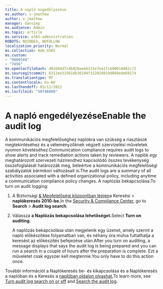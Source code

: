 ```yaml
---
title: A napló engedélyezése
ms.author: v-jmathew
author: v-jmathew
manager: dansimp
ms.audience: Admin
ms.topic: article
ms.service: o365-administration
ROBOTS: NOINDEX, NOFOLLOW
localization_priority: Normal
ms.collection: Adm_O365
ms.custom:
- "9000549"
- "7456"
ms.openlocfilehash: d92d44d7c4b926eebb231e7ea1fcb90010482c72
ms.sourcegitcommit: 6312ee31561db36104f32282d019d069ede69174
ms.translationtype: MT
ms.contentlocale: hu-HU
ms.lasthandoff: 03/11/2021
ms.locfileid: "50746008"
---
```

# <a name="enable-the-audit-log"></a><span data-ttu-id="b21cd-102">A napló engedélyezése</span><span class="sxs-lookup"><span data-stu-id="b21cd-102">Enable the audit log</span></span>

<span data-ttu-id="b21cd-103">A kommunikációs megfelelőséghez naplókra van szükség a riasztások megtekintéséhez és a véleményzőknek végzett szervizelési műveletek nyomon követéséhez.</span><span class="sxs-lookup"><span data-stu-id="b21cd-103">Communication compliance requires audit logs to show alerts and track remediation actions taken by reviewers.</span></span> <span data-ttu-id="b21cd-104">A naplók egy meghatározott szervezeti házirendhez kapcsolódó összes tevékenység összefoglalását határozzák meg, beleértve a kommunikációs megfelelőségi szabályzatok bármikori változásait is.</span><span class="sxs-lookup"><span data-stu-id="b21cd-104">The audit logs are a summary of all activities associated with a defined organizational policy, including anytime a communication compliance policy changes.</span></span> <span data-ttu-id="b21cd-105">A naplózás bekapcsolása:</span><span class="sxs-lookup"><span data-stu-id="b21cd-105">To turn on audit logging:</span></span>

1. <span data-ttu-id="b21cd-106">A Biztonsági [& Megfelelőségi központban lépjen](https://go.microsoft.com/fwlink/?linkid=2101341)a Keresési   >  **naplókeresés 2010-be.**</span><span class="sxs-lookup"><span data-stu-id="b21cd-106">In the [Security & Compliance Center](https://go.microsoft.com/fwlink/?linkid=2101341), go to **Search** > **Audit log search**.</span></span>
2. <span data-ttu-id="b21cd-107">Válassza **a Naplózás bekapcsolása lehetőséget.**</span><span class="sxs-lookup"><span data-stu-id="b21cd-107">Select **Turn on auditing**.</span></span>

    <span data-ttu-id="b21cd-108">A naplózás bekapcsolása után megjelenik egy üzenet, amely szerint a napló előkészítése folyamatban van, és néhány óra múlva futtathatja a keresést az előkészítés befejezése után.</span><span class="sxs-lookup"><span data-stu-id="b21cd-108">After you turn on auditing, a message displays that says the audit log is being prepared and you can run a search in a couple of hours after the preparation is complete.</span></span> <span data-ttu-id="b21cd-109">Ezt a műveletet csak egyszer kell megtennie.</span><span class="sxs-lookup"><span data-stu-id="b21cd-109">You only have to do this action once.</span></span>

<span data-ttu-id="b21cd-110">További információt a [](https://go.microsoft.com/fwlink/?linkid=2129077) Naplókeresés be- és kikapcsolása és a Naplókeresés a naplóban és a Keresés a [naplóban oldalon olvashat.](https://go.microsoft.com/fwlink/?linkid=2123729)</span><span class="sxs-lookup"><span data-stu-id="b21cd-110">To learn more, see [Turn audit log search on or off](https://go.microsoft.com/fwlink/?linkid=2129077) and [Search the audit log](https://go.microsoft.com/fwlink/?linkid=2123729).</span></span>
